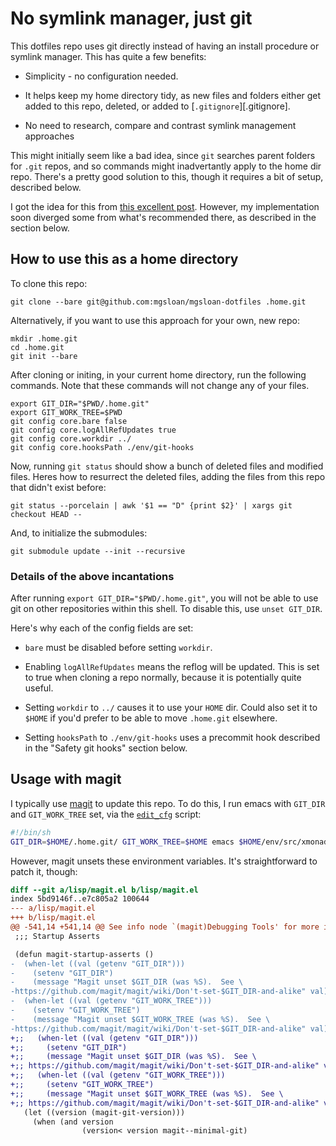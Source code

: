 # No symlink manager, just git

This dotfiles repo uses git directly instead of having an install
procedure or symlink manager. This has quite a few benefits:

* Simplicity - no configuration needed.

* It helps keep my home directory tidy, as new files and folders
  either get added to this repo, deleted, or added to
  [`.gitignore`][.gitignore].

* No need to research, compare and contrast symlink management
  approaches

This might initially seem like a bad idea, since `git` searches parent
folders for `.git` repos, and so commands might inadvertantly apply to
the home dir repo. There's a pretty good solution to this, though it
requires a bit of setup, described below.

I got the idea for this from [this excellent
post](https://developer.atlassian.com/blog/2016/02/best-way-to-store-dotfiles-git-bare-repo/). However,
my implementation soon diverged some from what's recommended there, as
described in the section below.

## How to use this as a home directory

To clone this repo:

```
git clone --bare git@github.com:mgsloan/mgsloan-dotfiles .home.git
```

Alternatively, if you want to use this approach for your own, new
repo:

```
mkdir .home.git
cd .home.git
git init --bare
```

After cloning or initing, in your current home directory, run the
following commands.  Note that these commands will not change any of
your files.

```
export GIT_DIR="$PWD/.home.git"
export GIT_WORK_TREE=$PWD
git config core.bare false
git config core.logAllRefUpdates true
git config core.workdir ../
git config core.hooksPath ./env/git-hooks
```

Now, running `git status` should show a bunch of deleted files and
modified files. Heres how to resurrect the deleted files, adding the
files from this repo that didn't exist before:

```
git status --porcelain | awk '$1 == "D" {print $2}' | xargs git checkout HEAD --
```

And, to initialize the submodules:

```
git submodule update --init --recursive
```

### Details of the above incantations

After running `export GIT_DIR="$PWD/.home.git"`, you will not be able
to use git on other repositories within this shell. To disable this,
use `unset GIT_DIR`.

Here's why each of the config fields are set:

* `bare` must be disabled before setting `workdir`.

* Enabling `logAllRefUpdates` means the reflog will be updated. This is set to
  true when cloning a repo normally, because it is potentially quite useful.

* Setting `workdir` to `../` causes it to use your `HOME` dir.  Could also set it
  to `$HOME` if you'd prefer to be able to move `.home.git` elsewhere.

* Setting `hooksPath` to `./env/git-hooks` uses a precommit hook described in
  the "Safety git hooks" section below.

## Usage with magit

I typically use [magit](https://magit.vc/) to update this repo. To do
this, I run emacs with `GIT_DIR` and `GIT_WORK_TREE` set, via the
[`edit_cfg`](../.local/bin/edit_cfg) script:

```sh
#!/bin/sh
GIT_DIR=$HOME/.home.git/ GIT_WORK_TREE=$HOME emacs $HOME/env/src/xmonad.hs $@
```

However, magit unsets these environment variables.  It's
straightforward to patch it, though:

```diff
diff --git a/lisp/magit.el b/lisp/magit.el
index 5bd9146f..e7c805a2 100644
--- a/lisp/magit.el
+++ b/lisp/magit.el
@@ -541,14 +541,14 @@ See info node `(magit)Debugging Tools' for more information."
 ;;; Startup Asserts

 (defun magit-startup-asserts ()
-  (when-let ((val (getenv "GIT_DIR")))
-    (setenv "GIT_DIR")
-    (message "Magit unset $GIT_DIR (was %S).  See \
-https://github.com/magit/magit/wiki/Don't-set-$GIT_DIR-and-alike" val))
-  (when-let ((val (getenv "GIT_WORK_TREE")))
-    (setenv "GIT_WORK_TREE")
-    (message "Magit unset $GIT_WORK_TREE (was %S).  See \
-https://github.com/magit/magit/wiki/Don't-set-$GIT_DIR-and-alike" val))
+;;   (when-let ((val (getenv "GIT_DIR")))
+;;     (setenv "GIT_DIR")
+;;     (message "Magit unset $GIT_DIR (was %S).  See \
+;; https://github.com/magit/magit/wiki/Don't-set-$GIT_DIR-and-alike" val))
+;;   (when-let ((val (getenv "GIT_WORK_TREE")))
+;;     (setenv "GIT_WORK_TREE")
+;;     (message "Magit unset $GIT_WORK_TREE (was %S).  See \
+;; https://github.com/magit/magit/wiki/Don't-set-$GIT_DIR-and-alike" val))
   (let ((version (magit-git-version)))
     (when (and version
                (version< version magit--minimal-git)
```
